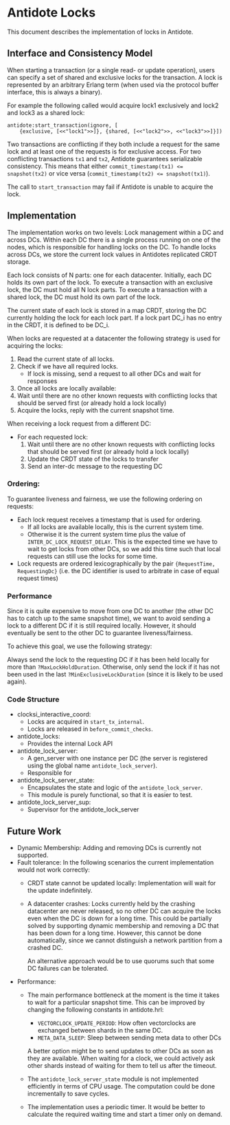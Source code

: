 Antidote Locks
==============

This document describes the implementation of locks in Antidote.

Interface and Consistency Model
-------------------------------

When starting a transaction (or a single read- or update operation), users can specify a set of shared and exclusive locks for the transaction.
A lock is represented by an arbitrary Erlang term (when used via the protocol buffer interface, this is always a binary).

For example the following called would acquire lock1 exclusively and lock2 and lock3 as a shared lock:

    antidote:start_transaction(ignore, [
        {exclusive, [<<"lock1">>]}, {shared, [<<"lock2">>, <<"lock3">>]}])

Two transactions are conflicting if they both include a request for the same lock and at least one of the requests is for exclusive access.
For two conflicting transactions `tx1` and `tx2`, Antidote guarantees serializable consistency. 
This means that either `commit_timestamp(tx1) <= snapshot(tx2)` or vice versa (`commit_timestamp(tx2) <= snapshot(tx1)`). 


The call to `start_transaction` may fail if Antidote is unable to acquire the lock.


Implementation
--------------

The implementation works on two levels: Lock management within a DC and across DCs. 
Within each DC there is a single process running on one of the nodes, which is responsible for handling locks on the DC.
To handle locks across DCs, we store the current lock values in Antidotes replicated CRDT storage.


Each lock consists of N parts: one for each datacenter.
Initially, each DC holds its own part of the lock.
To execute a transaction with an exclusive lock, the DC must hold all N lock parts.
To execute a transaction with a shared lock, the DC must hold its own part of the lock.

The current state of each lock is stored in a map CRDT, storing the DC currently holding the lock for each lock part.
If a lock part DC_i has no entry in the CRDT, it is defined to be DC_i.

When locks are requested at a datacenter the following strategy is used for acquiring the locks:

1. Read the current state of all locks.
2. Check if we have all required locks.
    - If lock is missing, send a request to all other DCs and wait for responses
3. Once all locks are locally available: 
4. Wait until there are no other known requests with conflicting locks that should be served first (or already hold a lock locally)
5. Acquire the locks, reply with the current snapshot time.


When receiving a lock request from a different DC:

- For each requested lock:
    1. Wait until there are no other known requests with conflicting locks that should be served first (or already hold a lock locally)
    2. Update the CRDT state of the locks to transfer
    3. Send an inter-dc message to the requesting DC

### Ordering:

To guarantee liveness and fairness, we use the following ordering on requests:

- Each lock request receives a timestamp that is used for ordering.
    - If all locks are available locally, this is the current system time.
    - Otherwise it is the current system time plus the value of `INTER_DC_LOCK_REQUEST_DELAY`.
        This is the expected time we have to wait to get locks from other DCs, so we add this time such that local requests can still use the locks for some time.
- Lock requests are ordered lexicographically by the pair `{RequestTime, RequestingDc}` (i.e. the DC identifier is used to arbitrate in case of equal request times)

### Performance

Since it is quite expensive to move from one DC to another (the other DC has to catch up to the same snapshot time), we want to avoid sending a lock to a different DC if it is still required locally.
However, it should eventually be sent to the other DC to guarantee liveness/fairness.

To achieve this goal, we use the following strategy:

Always send the lock to the requesting DC if it has been held locally for more than `?MaxLockHoldDuration`.
Otherwise, only send the lock if it has not been used in the last `?MinExclusiveLockDuration` (since it is likely to be used again).
 



### Code Structure

- clocksi_interactive_coord:
    - Locks are acquired in `start_tx_internal`.
    - Locks are released in `before_commit_checks`.
- antidote_locks: 
    - Provides the internal Lock API
- antidote_lock_server:
    - A gen_server with one instance per DC (the server is registered using the global name `antidote_lock_server`).
    - Responsible for 
- antidote_lock_server_state:
    - Encapsulates the state and logic of the `antidote_lock_server`.
    - This module is purely functional, so that it is easier to test.
- antidote_lock_server_sup:
    - Supervisor for the antidote_lock_server
    



Future Work
-----------

- Dynamic Membership: Adding and removing DCs is currently not supported.
- Fault tolerance: In the following scenarios the current implementation would not work correctly:
    - CRDT state cannot be updated locally: Implementation will wait for the update indefinitely.
    - A datacenter crashes: Locks currently held by the crashing datacenter are never released, so no other DC can acquire the locks even when the DC is down for a long time.
        This could be partially solved by supporting dynamic membership and removing a DC that has been down for a long time. 
        However, this cannot be done automatically, since we cannot distinguish a network partition from a crashed DC.
        
        An alternative approach would be to use quorums such that some DC failures can be tolerated.  
- Performance: 
    - The main performance bottleneck at the moment is the time it takes to wait for a particular snapshot time.
        This can be improved by changing the following constants in antidote.hrl:    
        - `VECTORCLOCK_UPDATE_PERIOD`: How often vectorclocks are exchanged between shards in the same DC.
        - `META_DATA_SLEEP`: Sleep between sending meta data to other DCs
        
        A better option might be to send updates to other DCs as soon as they are available.
        When waiting for a clock, we could actively ask other shards instead of waiting for them to tell us after the timeout.
            
    - The `antidote_lock_server_state` module is not implemented efficiently in terms of CPU usage. The computation could be done incrementally to save cycles.
    - The implementation uses a periodic timer. It would be better to calculate the required waiting time and start a timer only on demand.
